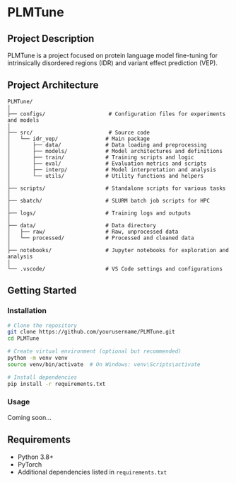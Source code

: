 # PLMTune

## Project Description

PLMTune is a project focused on protein language model fine-tuning for intrinsically disordered regions (IDR) and variant effect prediction (VEP).

## Project Architecture

```
PLMTune/
│
├── configs/                    # Configuration files for experiments and models
│
├── src/                        # Source code
│   └── idr_vep/               # Main package
│       ├── data/              # Data loading and preprocessing
│       ├── models/            # Model architectures and definitions
│       ├── train/             # Training scripts and logic
│       ├── eval/              # Evaluation metrics and scripts
│       ├── interp/            # Model interpretation and analysis
│       └── utils/             # Utility functions and helpers
│
├── scripts/                   # Standalone scripts for various tasks
│
├── sbatch/                    # SLURM batch job scripts for HPC
│
├── logs/                      # Training logs and outputs
│
├── data/                      # Data directory
│   ├── raw/                   # Raw, unprocessed data
│   └── processed/             # Processed and cleaned data
│
├── notebooks/                 # Jupyter notebooks for exploration and analysis
│
└── .vscode/                   # VS Code settings and configurations

```

## Getting Started

### Installation

```bash
# Clone the repository
git clone https://github.com/yourusername/PLMTune.git
cd PLMTune

# Create virtual environment (optional but recommended)
python -m venv venv
source venv/bin/activate  # On Windows: venv\Scripts\activate

# Install dependencies
pip install -r requirements.txt
```

### Usage

Coming soon...

## Requirements

- Python 3.8+
- PyTorch
- Additional dependencies listed in `requirements.txt`